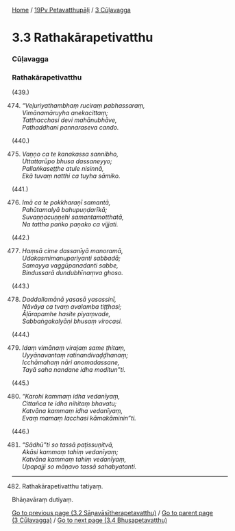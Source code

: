
[Home](/) / [19Pv Petavatthupāḷi](/tipitaka/19Pv.md) / [3 Cūḷavagga](/tipitaka/19Pv/3.md)

# 3.3 Rathakārapetivatthu

### Cūḷavagga

### Rathakārapetivatthu

(439.)

474. _“Veḷuriyathambhaṃ ruciraṃ pabhassaraṃ,_  
_Vimānamāruyha anekacittaṃ;_  
_Tatthacchasi devi mahānubhāve,_  
_Pathaddhani pannaraseva cando._  


(440.)

475. _Vaṇṇo ca te kanakassa sannibho,_  
_Uttattarūpo bhusa dassaneyyo;_  
_Pallaṅkaseṭṭhe atule nisinnā,_  
_Ekā tuvaṃ natthi ca tuyha sāmiko._  


(441.)

476. _Imā ca te pokkharaṇī samantā,_  
_Pahūtamalyā bahupuṇḍarīkā;_  
_Suvaṇṇacuṇṇehi samantamotthatā,_  
_Na tattha paṅko paṇako ca vijjati._  


(442.)

477. _Haṃsā cime dassanīyā manoramā,_  
_Udakasmimanupariyanti sabbadā;_  
_Samayya vaggūpanadanti sabbe,_  
_Bindussarā dundubhīnaṃva ghoso._  


(443.)

478. _Daddallamānā yasasā yasassinī,_  
_Nāvāya ca tvaṃ avalamba tiṭṭhasi;_  
_Āḷārapamhe hasite piyaṃvade,_  
_Sabbaṅgakalyāṇi bhusaṃ virocasi._  


(444.)

479. _Idaṃ vimānaṃ virajaṃ same ṭhitaṃ,_  
_Uyyānavantaṃ ratinandivaḍḍhanaṃ;_  
_Icchāmahaṃ nāri anomadassane,_  
_Tayā saha nandane idha moditun”ti._  


(445.)

480. _“Karohi kammaṃ idha vedanīyaṃ,_  
_Cittañca te idha nihitaṃ bhavatu;_  
_Katvāna kammaṃ idha vedanīyaṃ,_  
_Evaṃ mamaṃ lacchasi kāmakāminin”ti._  


(446.)

481. _“Sādhū”ti so tassā paṭissuṇitvā,_  
_Akāsi kammaṃ tahiṃ vedanīyaṃ;_  
_Katvāna kammaṃ tahiṃ vedanīyaṃ,_  
_Upapajji so māṇavo tassā sahabyatanti._  


---

482. Rathakārapetivatthu tatiyaṃ.

  
Bhāṇavāraṃ dutiyaṃ.



[Go to previous page (3.2 Sāṇavāsītherapetavatthu)](/tipitaka/19Pv/3/3.2.md) / [Go to parent page (3 Cūḷavagga)](/tipitaka/19Pv/3.md) / [Go to next page (3.4 Bhusapetavatthu)](/tipitaka/19Pv/3/3.4.md)


